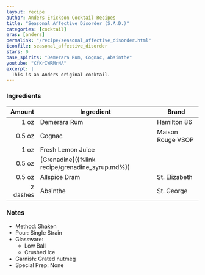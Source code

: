 ```yaml
---
layout: recipe
author: Anders Erickson Cocktail Recipes
title: "Seasonal Affective Disorder (S.A.D.)"
categories: [cocktail]
eras: [anders]
permalink: "/recipe/seasonal_affective_disorder.html"
iconfile: seasonal_affective_disorder
stars: 0
base_spirits: "Demerara Rum, Cognac, Absinthe"
youtube: "CfKrIWRMrNA"
excerpt: |
  This is an Anders original cocktail.
---
```


### Ingredients

|   Amount | Ingredient                                      | Brand             |
| -------: | ----------------------------------------------- | ----------------- |
|     1 oz | Demerara Rum                                    | Hamilton 86       |
|   0.5 oz | Cognac                                          | Maison Rouge VSOP |
|     1 oz | Fresh Lemon Juice                               |
|   0.5 oz | [Grenadine]({%link recipe/grenadine_syrup.md%}) |
|   0.5 oz | Allspice Dram                                   | St. Elizabeth     |
| 2 dashes | Absinthe                                        | St. George        |

### Notes

- Method: Shaken
- Pour: Single Strain
- Glassware:
  - Low Ball
  - Crushed Ice
- Garnish: Grated nutmeg
- Special Prep: None
